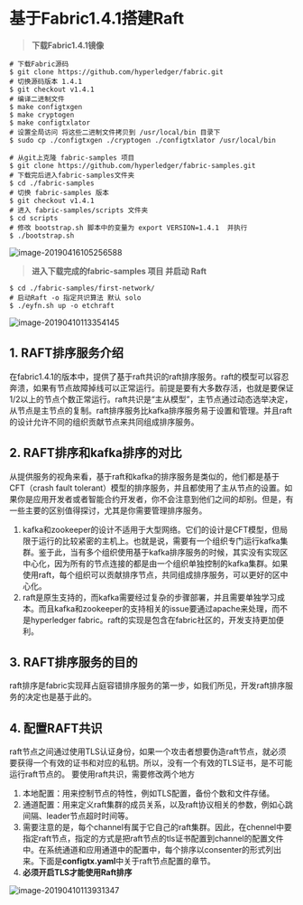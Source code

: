 # 基于Fabric1.4.1搭建Raft

> **下载Fabric1.4.1镜像**

```shell
# 下载Fabric源码
$ git clone https://github.com/hyperledger/fabric.git
# 切换源码版本 1.4.1
$ git checkout v1.4.1
# 编译二进制文件
$ make configtxgen
$ make cryptogen
$ make configtxlator
# 设置全局访问 将这些二进制文件拷贝到 /usr/local/bin 目录下
$ sudo cp ./configtxgen ./cryptogen ./configtxlator /usr/local/bin

# 从git上克隆 fabric-samples 项目
$ git clone https://github.com/hyperledger/fabric-samples.git
# 下载完后进入fabric-samples文件夹
$ cd ./fabric-samples
# 切换 fabric-samples 版本
$ git checkout v1.4.1
# 进入 fabric-samples/scripts 文件夹
$ cd scripts
# 修改 bootstrap.sh 脚本中的变量为 export VERSION=1.4.1  并执行
$ ./bootstrap.sh
```

![image-20190416105256588](https://ws2.sinaimg.cn/large/006tNc79gy1g24abzqvtjj31040qi0yb.jpg)



> **进入下载完成的fabric-samples 项目 并启动 Raft**

```shell
$ cd ./fabric-samples/first-network/
# 启动Raft -o 指定共识算法 默认 solo
$ ./eyfn.sh up -o etchraft
```

![image-20190410113354145](https://ws3.sinaimg.cn/large/006tNc79ly1g1xdspnw67j311y0esn1x.jpg)



## 1. RAFT排序服务介绍

​	在fabric1.4.1的版本中，提供了基于raft共识的raft排序服务。raft的模型可以容忍奔溃，如果有节点故障掉线可以正常运行。前提是要有大多数存活，也就是要保证1/2以上的节点个数正常运行。raft共识是“主从模型”，主节点通过动态选举决定，从节点是主节点的复制。raft排序服务比kafka排序服务易于设置和管理。并且raft的设计允许不同的组织贡献节点来共同组成排序服务。

## 2. RAFT排序和kafka排序的对比

​	从提供服务的视角来看，基于raft和kafka的排序服务是类似的，他们都是基于CFT（crash fault tolerant）模型的排序服务，并且都使用了主从节点的设置。如果你是应用开发者或者智能合约开发者，你不会注意到他们之间的却别。但是，有一些主要的区别值得探讨，尤其是你需要管理排序服务。

1. kafka和zookeeper的设计不适用于大型网络。它们的设计是CFT模型，但局限于运行的比较紧密的主机上。也就是说，需要有一个组织专门运行kafka集群。鉴于此，当有多个组织使用基于kafka排序服务的时候，其实没有实现区中心化，因为所有的节点连接的都是由一个组织单独控制的kafka集群。如果使用raft，每个组织可以贡献排序节点，共同组成排序服务，可以更好的区中心化。
2. raft是原生支持的，而kafka需要经过复杂的步骤部署，并且需要单独学习成本。而且kafka和zookeeper的支持相关的issue要通过apache来处理，而不是hyperledger fabric。raft的实现是包含在fabric社区的，开发支持更加便利。

## 3. RAFT排序服务的目的

​	raft排序是fabric实现拜占庭容错排序服务的第一步，如我们所见，开发raft排序服务的决定也是基于此的。

## 4. 配置RAFT共识

​	raft节点之间通过使用TLS认证身份，如果一个攻击者想要伪造raft节点，就必须要获得一个有效的证书和对应的私钥。所以，没有一个有效的TLS证书，是不可能运行raft节点的。
要使用raft共识，需要修改两个地方

1. 本地配置：用来控制节点的特性，例如TLS配置，备份个数和文件存储。
2. 通道配置：用来定义raft集群的成员关系，以及raft协议相关的参数，例如心跳间隔、leader节点超时时间等。
3. 需要注意的是，每个channel有属于它自己的raft集群。因此，在chennel中要指定raft节点，指定的方式是把raft节点的tls证书配置到channel的配置文件中。在系统通道和应用通道中的配置中，每个排序以consenter的形式列出来。下面是**configtx.yaml**中关于raft节点配置的章节。
4. **必须开启TLS才能使用Raft排序**

![image-20190410113931347](https://ws4.sinaimg.cn/large/006tNc79ly1g1xdylcz6bj31c00u04as.jpg)